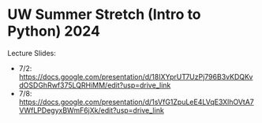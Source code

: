 # UW Summer Stretch (Intro to Python) 2024

Lecture Slides:
- 7/2: https://docs.google.com/presentation/d/18IXYprUT7UzPj796B3vKDQKvdOSDGhRwf375LQRHiMM/edit?usp=drive_link
- 7/8: https://docs.google.com/presentation/d/1sVfG1ZpuLeE4LVqE3XlhOVtA7VWfLPDegyxBWmF6jXk/edit?usp=drive_link 
